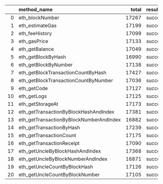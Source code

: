 |    | method_name                             |   total | result   |   count |   percentage |
|---:|:----------------------------------------|--------:|:---------|--------:|-------------:|
|  0 | eth_blockNumber                         |   17267 | success  |   16101 |     0.932472 |
|  1 | eth_estimateGas                         |   17199 | success  |   16005 |     0.930577 |
|  2 | eth_feeHistory                          |   17099 | success  |   15986 |     0.934908 |
|  3 | eth_gasPrice                            |   17133 | success  |   15955 |     0.931244 |
|  4 | eth_getBalance                          |   17049 | success  |   15916 |     0.933544 |
|  5 | eth_getBlockByHash                      |   16990 | success  |   15873 |     0.934255 |
|  6 | eth_getBlockByNumber                    |   17138 | success  |   15995 |     0.933306 |
|  7 | eth_getBlockTransactionCountByHash      |   17427 | success  |   16271 |     0.933666 |
|  8 | eth_getBlockTransactionCountByNumber    |   17036 | success  |   15899 |     0.933259 |
|  9 | eth_getCode                             |   17127 | success  |   15960 |     0.931862 |
| 10 | eth_getLogs                             |   17125 | success  |   16085 |     0.93927  |
| 11 | eth_getStorageAt                        |   17173 | success  |   16054 |     0.93484  |
| 12 | eth_getTransactionByBlockHashAndIndex   |   17381 | success  |   16289 |     0.937173 |
| 13 | eth_getTransactionByBlockNumberAndIndex |   16882 | success  |   15813 |     0.936678 |
| 14 | eth_getTransactionByHash                |   17239 | success  |   16090 |     0.933349 |
| 15 | eth_getTransactionCount                 |   17175 | success  |   16020 |     0.932751 |
| 16 | eth_getTransactionReceipt               |   17090 | success  |   15904 |     0.930603 |
| 17 | eth_getUncleByBlockHashAndIndex         |   17368 | success  |   16192 |     0.932289 |
| 18 | eth_getUncleByBlockNumberAndIndex       |   16871 | success  |   15766 |     0.934503 |
| 19 | eth_getUncleCountByBlockHash            |   17126 | success  |   16010 |     0.934836 |
| 20 | eth_getUncleCountByBlockNumber          |   17105 | success  |   15966 |     0.933411 |